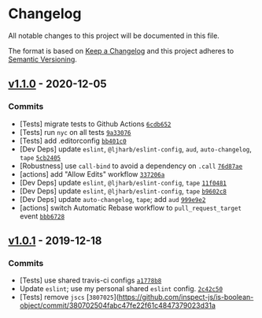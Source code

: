 # Changelog

All notable changes to this project will be documented in this file.

The format is based on [Keep a Changelog](https://keepachangelog.com/en/1.0.0/)
and this project adheres to [Semantic Versioning](https://semver.org/spec/v2.0.0.html).

## [v1.1.0](https://github.com/inspect-js/is-boolean-object/compare/v1.0.1...v1.1.0) - 2020-12-05

### Commits

- [Tests] migrate tests to Github Actions [`6cdb652`](https://github.com/inspect-js/is-boolean-object/commit/6cdb652add3c6e44c2f7fe07c5ca4c0d14ddc2c1)
- [Tests] run `nyc` on all tests [`9a33076`](https://github.com/inspect-js/is-boolean-object/commit/9a33076d14869bf5120a6ca3903bcb9a008cf2e5)
- [Tests] add .editorconfig [`bb401c0`](https://github.com/inspect-js/is-boolean-object/commit/bb401c084416b010d64e0c5a74465b37addab31f)
- [Dev Deps] update `eslint`, `@ljharb/eslint-config`, `aud`, `auto-changelog`, `tape` [`5cb2405`](https://github.com/inspect-js/is-boolean-object/commit/5cb24052ca84d840e929f05cd1fe6c03b85ec032)
- [Robustness] use `call-bind` to avoid a dependency on `.call` [`76d87ae`](https://github.com/inspect-js/is-boolean-object/commit/76d87ae74235a9995d39bcf5783c04c744c34520)
- [actions] add "Allow Edits" workflow [`337206a`](https://github.com/inspect-js/is-boolean-object/commit/337206af74bd7c340bc938ab6dc0535c08490b3d)
- [Dev Deps] update `eslint`, `@ljharb/eslint-config`, `tape` [`11f0481`](https://github.com/inspect-js/is-boolean-object/commit/11f0481efca28a241a35d384e2a302b1bcdc9a37)
- [Dev Deps] update `eslint`, `@ljharb/eslint-config`, `tape` [`b9602c8`](https://github.com/inspect-js/is-boolean-object/commit/b9602c8ca11be138722187c1fb0a5b25a57a4edc)
- [Dev Deps] update `auto-changelog`, `tape`; add `aud` [`999e9e2`](https://github.com/inspect-js/is-boolean-object/commit/999e9e224d4eec8b20fc9c3431e9ba42caad79c9)
- [actions] switch Automatic Rebase workflow to `pull_request_target` event [`bbb6728`](https://github.com/inspect-js/is-boolean-object/commit/bbb6728b9410f9d3e2d266523a477127e5e4c16f)

## [v1.0.1](https://github.com/inspect-js/is-boolean-object/compare/v1.0.0...v1.0.1) - 2019-12-18

### Commits

- [Tests] use shared travis-ci configs [`a1778b8`](https://github.com/inspect-js/is-boolean-object/commit/a1778b81ab4fe4479176de854e4e233cc441f183)
- Update `eslint`; use my personal shared `eslint` config. [`2c42c50`](https://github.com/inspect-js/is-boolean-object/commit/2c42c50a0654044b6c7e2a4ab18227e8c275464b)
- [Tests] remove `jscs` [`3807025`](https://github.com/inspect-js/is-boolean-object/commit/380702504fabc47fe22f61c4847379023d31a